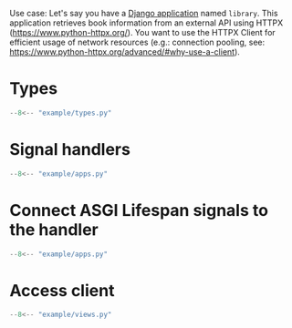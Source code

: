 Use case: Let's say you have a [Django application](https://docs.djangoproject.com/en/dev/ref/applications/) named `library`. This application retrieves book information from an external API using HTTPX (<https://www.python-httpx.org/>). You want to use the HTTPX Client for efficient usage of network resources (e.g.: connection pooling, see: <https://www.python-httpx.org/advanced/#why-use-a-client>).

# Types

``` py title="types.py"
--8<-- "example/types.py"
```

# Signal handlers

``` py title="handlers.py"
--8<-- "example/apps.py"
```

# Connect ASGI Lifespan signals to the handler

``` py title="apps.py"
--8<-- "example/apps.py"
```

# Access client

``` py title="views.py"
--8<-- "example/views.py"
```
